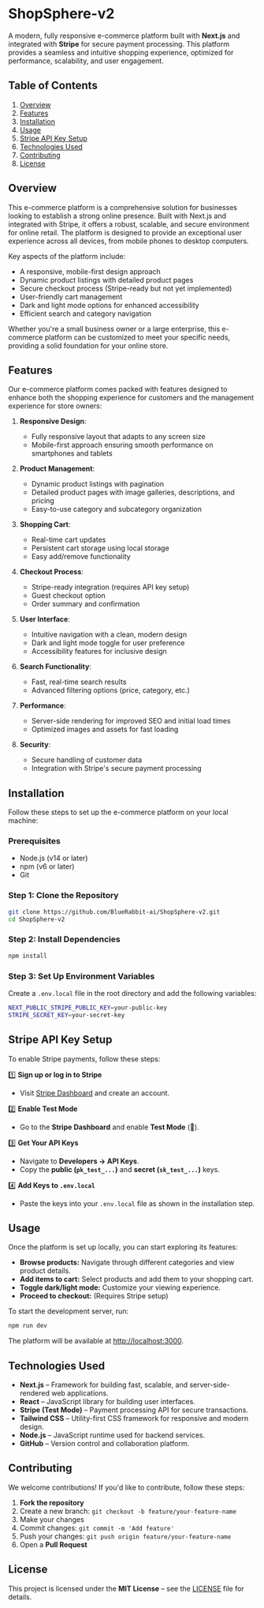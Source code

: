 # ShopSphere-v2

A modern, fully responsive e-commerce platform built with **Next.js** and integrated with **Stripe** for secure payment processing. This platform provides a seamless and intuitive shopping experience, optimized for performance, scalability, and user engagement.

## Table of Contents
1. [Overview](#overview)
2. [Features](#features)
3. [Installation](#installation)
4. [Usage](#usage)
5. [Stripe API Key Setup](#stripe-api-key-setup)
6. [Technologies Used](#technologies-used)
7. [Contributing](#contributing)
8. [License](#license)

## Overview

This e-commerce platform is a comprehensive solution for businesses looking to establish a strong online presence. Built with Next.js and integrated with Stripe, it offers a robust, scalable, and secure environment for online retail. The platform is designed to provide an exceptional user experience across all devices, from mobile phones to desktop computers.

Key aspects of the platform include:
- A responsive, mobile-first design approach
- Dynamic product listings with detailed product pages
- Secure checkout process (Stripe-ready but not yet implemented)
- User-friendly cart management
- Dark and light mode options for enhanced accessibility
- Efficient search and category navigation

Whether you're a small business owner or a large enterprise, this e-commerce platform can be customized to meet your specific needs, providing a solid foundation for your online store.

## Features

Our e-commerce platform comes packed with features designed to enhance both the shopping experience for customers and the management experience for store owners:

1. **Responsive Design**: 
   - Fully responsive layout that adapts to any screen size
   - Mobile-first approach ensuring smooth performance on smartphones and tablets

2. **Product Management**:
   - Dynamic product listings with pagination
   - Detailed product pages with image galleries, descriptions, and pricing
   - Easy-to-use category and subcategory organization

3. **Shopping Cart**:
   - Real-time cart updates
   - Persistent cart storage using local storage
   - Easy add/remove functionality

4. **Checkout Process**:
   - Stripe-ready integration (requires API key setup)
   - Guest checkout option
   - Order summary and confirmation

5. **User Interface**:
   - Intuitive navigation with a clean, modern design
   - Dark and light mode toggle for user preference
   - Accessibility features for inclusive design

6. **Search Functionality**:
   - Fast, real-time search results
   - Advanced filtering options (price, category, etc.)

7. **Performance**:
   - Server-side rendering for improved SEO and initial load times
   - Optimized images and assets for fast loading

8. **Security**:
   - Secure handling of customer data
   - Integration with Stripe's secure payment processing

## Installation

Follow these steps to set up the e-commerce platform on your local machine:

### Prerequisites
- Node.js (v14 or later)
- npm (v6 or later)
- Git

### Step 1: Clone the Repository

```bash
git clone https://github.com/BlueRabbit-ai/ShopSphere-v2.git
cd ShopSphere-v2
```

### Step 2: Install Dependencies

```bash
npm install
```

### Step 3: Set Up Environment Variables

Create a `.env.local` file in the root directory and add the following variables:

```bash
NEXT_PUBLIC_STRIPE_PUBLIC_KEY=your-public-key
STRIPE_SECRET_KEY=your-secret-key
```

## Stripe API Key Setup

To enable Stripe payments, follow these steps:

1️⃣ **Sign up or log in to Stripe**
   - Visit [Stripe Dashboard](https://dashboard.stripe.com/register) and create an account.

2️⃣ **Enable Test Mode**
   - Go to the **Stripe Dashboard** and enable **Test Mode** (🔵).

3️⃣ **Get Your API Keys**
   - Navigate to **Developers → API Keys**.
   - Copy the **public (`pk_test_...`)** and **secret (`sk_test_...`)** keys.

4️⃣ **Add Keys to `.env.local`**
   - Paste the keys into your `.env.local` file as shown in the installation step.

## Usage

Once the platform is set up locally, you can start exploring its features:

- **Browse products:** Navigate through different categories and view product details.
- **Add items to cart:** Select products and add them to your shopping cart.
- **Toggle dark/light mode:** Customize your viewing experience.
- **Proceed to checkout:** (Requires Stripe setup)

To start the development server, run:

```bash
npm run dev
```

The platform will be available at [http://localhost:3000](http://localhost:3000).

## Technologies Used

- **Next.js** – Framework for building fast, scalable, and server-side-rendered web applications.
- **React** – JavaScript library for building user interfaces.
- **Stripe (Test Mode)** – Payment processing API for secure transactions.
- **Tailwind CSS** – Utility-first CSS framework for responsive and modern design.
- **Node.js** – JavaScript runtime used for backend services.
- **GitHub** – Version control and collaboration platform.

## Contributing

We welcome contributions! If you'd like to contribute, follow these steps:

1. **Fork the repository**
2. Create a new branch: `git checkout -b feature/your-feature-name`
3. Make your changes
4. Commit changes: `git commit -m 'Add feature'`
5. Push your changes: `git push origin feature/your-feature-name`
6. Open a **Pull Request**

## License

This project is licensed under the **MIT License** – see the [LICENSE](LICENSE) file for details.
